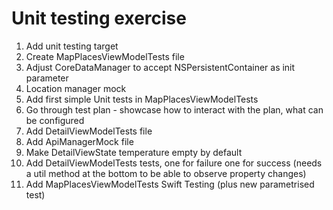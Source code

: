 # Unit testing exercise

1. Add unit testing target
2. Create MapPlacesViewModelTests file
3. Adjust CoreDataManager to accept NSPersistentContainer as init parameter
4. Location manager mock
5. Add first simple Unit tests in MapPlacesViewModelTests
6. Go through test plan - showcase how to interact with the plan, what can be configured
7. Add DetailViewModelTests file
8. Add ApiManagerMock file
9. Make DetailViewState temperature empty by default
10. Add DetailViewModelTests tests, one for failure one for success (needs a util method at the bottom to be able to observe property changes)
11. Add MapPlacesViewModelTests Swift Testing (plus new parametrised test)
